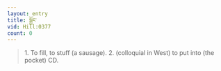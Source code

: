 ```yaml
---
layout: entry
title: སྒྱོང་
vid: Hill:0377
count: 0
---
```

> 1\. To fill, to stuff (a sausage)\. 2\. (colloquial in West) to put into (the pocket) CD\.


